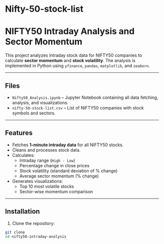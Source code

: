 # Nifty-50-stock-list
# NIFTY50 Intraday Analysis and Sector Momentum

This project analyzes intraday stock data for NIFTY50 companies to calculate **sector momentum** and **stock volatility**. The analysis is implemented in Python using `yfinance`, `pandas`, `matplotlib`, and `seaborn`.

---

## Files

- `Nifty50_Analysis.ipynb` – Jupyter Notebook containing all data fetching, analysis, and visualizations.
- `nifty-50-stock-list.csv` – List of NIFTY50 companies with stock symbols and sectors.

---

## Features

- Fetches **1-minute intraday data** for all NIFTY50 stocks.
- Cleans and processes stock data.
- Calculates:
  - Intraday range (`High - Low`)
  - Percentage change in close prices
  - Stock volatility (standard deviation of % change)
  - Average sector momentum (% change)
- Generates visualizations:
  - Top 10 most volatile stocks
  - Sector-wise momentum comparison

---

## Installation

1. Clone the repository:
 
```bash
git clone
cd nifty50-intraday-analysis



